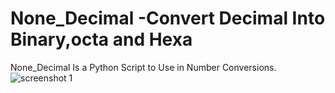 # None_Decimal -Convert Decimal Into Binary,octa and Hexa
None_Decimal Is a Python Script to Use in Number Conversions.
![screenshot 1](https://user-images.githubusercontent.com/41696274/49807239-9490ed80-fd7f-11e8-875b-18cc420184ba.png)
